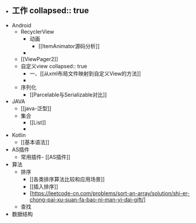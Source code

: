 - 工作
  collapsed:: true
	-
- Android
	- RecyclerView
		- 动画
			- [[ItemAnimator源码分析]]
		-
	- [[ViewPager2]]
	- 自定义view
	  collapsed:: true
		- 一、[[从xml布局文件映射到自定义View的方法]]
		-
	- 序列化
		- [[Parcelable与Serializable对比]]
- JAVA
	- [[java-泛型]]
	- 集合
		- [[List]]
		-
- Kotlin
	- [[基本语法]]
- AS插件
	- 常用插件- [[AS插件]]
- 算法
	- 排序
		- [[各类排序算法比较和应用场景]]
		- [[插入排序]]
		- [https://leetcode-cn.com/problems/sort-an-array/solution/shi-er-chong-pai-xu-suan-fa-bao-ni-man-yi-dai-gift/]
	- 查找
- 数据结构